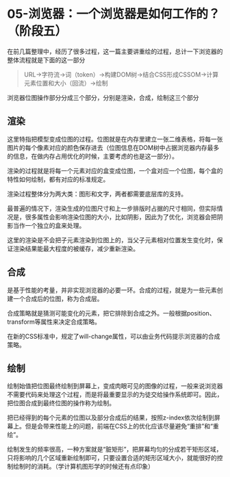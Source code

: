 # 05-浏览器：一个浏览器是如何工作的？（阶段五）

在前几篇整理中，经历了很多过程，这一篇主要讲重绘的过程，总计一下浏览器的整体流程就是下面的这一部分

> URL->字符流->词（token）->构建DOM树->结合CSS形成CSSOM->计算元素位置和大小（回流）->绘制

浏览器位图操作部分分成三个部分，分别是渲染，合成，绘制这三个部分

## 渲染

这里特指把模型变成位图的过程。位图就是在内存里建立一张二维表格，将每一张图片的每个像素对应的颜色保存进去（位图信息在DOM树中占据浏览器内存最多的信息，在做内存占用优化的时候，主要考虑的也是这一部分）。

渲染的过程就是将每一个元素对应的盒变成位图，一个盒对应一个位图，每个盒的特性如何绘制，都有对应的标准规定。

渲染过程整体分为两大类：图形和文字，两者都需要底层库的支持。

最普遍的情况下，渲染生成的位图尺寸和上一步排版时占据的尺寸相同，但实际情况是，很多属性会影响渲染位图的大小，比如阴影，因此为了优化，浏览器会把阴影当作一个独立的盒来处理。

这里的渲染是不会把子元素渲染到位图上的，当父子元素相对位置发生变化时，保证渲染结果能最大程度的被缓存，减少重新渲染。

## 合成

是基于性能的考量，并非实现浏览器的必要一环。合成的过程，就是为一些元素创建一个合成后的位图，称为合成层。

合成策略就是猜测可能变化的元素，把它排除到合成之外。一般根据position、transform等属性来决定合成策略。

在新的CSS标准中，规定了will-change属性，可以由业务代码提示浏览器的合成策略。

## 绘制

绘制始值把位图最终绘制到屏幕上，变成肉眼可见的图像的过程，一般来说浏览器不需要代码来处理这个过程，而是将最重要显示的为徒交给操作系统即可。因此，把位图合成到最终位图的操作称为绘制。

把已经得到的每个元素的位图以及部分合成后的结果，按照z-index依次绘制到屏幕上。但是会带来性能上的问题，前端在CSS上的优化应该尽量避免“重排”和“重绘”。

绘制发生的频率很高，一种方案就是“脏矩形”，把屏幕均匀的分成若干矩形区域，只将影响的几个区域重新绘制即可，只要设置合适的矩形区域大小，就能很好的控制绘制时的消耗。（学计算机图形学的时候还有点印象）




